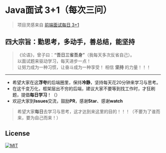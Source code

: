 # Java面试 **3+1**（每次三问）

> 项目灵感来自 [前端面试每日 3+1](https://github.com/haizlin/fe-interview)

## 四大宗旨：勤思考，多动手，善总结，能坚持  

> 《论语》，曾子曰：**“吾日三省吾身”**（我每天多次反省自己）。  
> 以面试题来驱动学习，每天进步一点！  
> 让努力成为一种习惯，让奋斗成为一种享受！
> 相信 **坚持** 的力量！！！

---
- 希望大家在这**浮夸**的后端圈里，保持**冷静**，坚持每天花20分钟来学习与思考。
- 在这千变万化，框架层出不穷的后端，建议大家不要等到找工作时，才狂刷题，提倡**每日学习**！（）
- 欢迎大家到**Issues**交流，鼓励**PR**，感谢**Star**、感谢**watch**
> 希望大家**每日**去学习与思考，这才达到来这里的目的！！！（不要为了谁而来，要为自己而来！）


## License
[![MIT](https://img.shields.io/github/license/mashape/apistatus.svg)](https://github.com/haizlin/fe-interview/blob/master/LICENSE)

